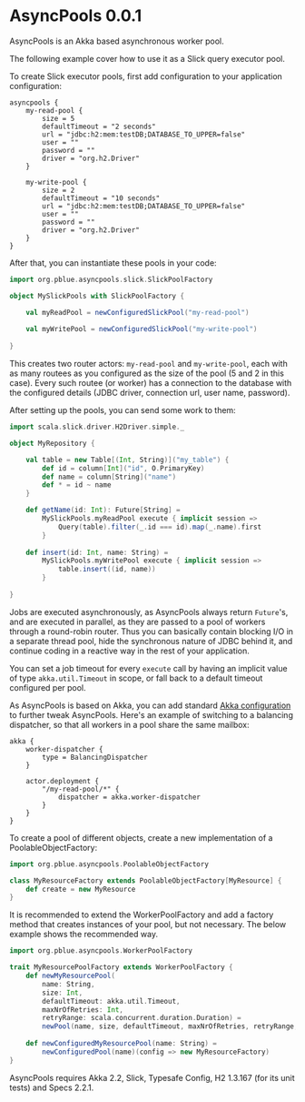 AsyncPools 0.0.1
================

AsyncPools is an Akka based asynchronous worker pool. 



The following example cover how to use it as a Slick query executor pool.

To create Slick executor pools, first add configuration to your application configuration:
```
asyncpools {
	my-read-pool {
		size = 5
		defaultTimeout = "2 seconds"
		url = "jdbc:h2:mem:testDB;DATABASE_TO_UPPER=false"
		user = ""
		password = ""
		driver = "org.h2.Driver"
	}
	
	my-write-pool {
		size = 2
		defaultTimeout = "10 seconds"
		url = "jdbc:h2:mem:testDB;DATABASE_TO_UPPER=false"
		user = ""
		password = ""
		driver = "org.h2.Driver"
	}
}
```
After that, you can instantiate these pools in your code:
```scala
import org.pblue.asyncpools.slick.SlickPoolFactory

object MySlickPools with SlickPoolFactory {

	val myReadPool = newConfiguredSlickPool("my-read-pool")
	
	val myWritePool = newConfiguredSlickPool("my-write-pool")
	
}
```
This creates two router actors: ```my-read-pool``` and ```my-write-pool```, each with as many routees as you configured as the size of the pool (5 and 2 in this case). Every such routee (or worker) has a connection to the database with the configured details (JDBC driver, connection url, user name, password).

After setting up the pools, you can send some work to them:
```scala
import scala.slick.driver.H2Driver.simple._

object MyRepository {

	val table = new Table[(Int, String)]("my_table") {
		def id = column[Int]("id", O.PrimaryKey)
		def name = column[String]("name")
		def * = id ~ name
	}

	def getName(id: Int): Future[String] =
		MySlickPools.myReadPool execute { implicit session =>
			Query(table).filter(_.id === id).map(_.name).first
		}
		
	def insert(id: Int, name: String) =
		MySlickPools.myWritePool execute { implicit session =>
			table.insert((id, name))
		}
		
}
```
Jobs are executed asynchronously, as AsyncPools always return ```Future```'s, and are executed in parallel, as they are passed to a pool of workers through a round-robin router. Thus you can basically contain blocking I/O in a separate thread pool, hide the synchronous nature of JDBC behind it, and continue coding in a reactive way in the rest of your application.



You can set a job timeout for every ```execute``` call by having an implicit value of type ```akka.util.Timeout``` in scope, or fall back to a default timeout configured per pool. 



As AsyncPools is based on Akka, you can add standard [Akka configuration](http://doc.akka.io/docs/akka/2.2.3/general/configuration.html) to further tweak AsyncPools. Here's an example of switching to a balancing dispatcher, so that all workers in a pool share the same mailbox:
```
akka {
	worker-dispatcher {
		type = BalancingDispatcher
	}

	actor.deployment {
		"/my-read-pool/*" {
			dispatcher = akka.worker-dispatcher
		}
	}
}
```



To create a pool of different objects, create a new implementation of a PoolableObjectFactory:
```scala
import org.pblue.asyncpools.PoolableObjectFactory

class MyResourceFactory extends PoolableObjectFactory[MyResource] {
	def create = new MyResource
}
```
It is recommended to extend the WorkerPoolFactory and add a factory method that creates instances of your pool, but not necessary. The below example shows the recommended way.
```scala
import org.pblue.asyncpools.WorkerPoolFactory

trait MyResourcePoolFactory extends WorkerPoolFactory {
	def newMyResourcePool(
		name: String, 
		size: Int, 
		defaultTimeout: akka.util.Timeout,
		maxNrOfRetries: Int,
		retryRange: scala.concurrent.duration.Duration) = 
		newPool(name, size, defaultTimeout, maxNrOfRetries, retryRange, new MyResourceFactory)
		
	def newConfiguredMyResourcePool(name: String) = 
		newConfiguredPool(name)(config => new MyResourceFactory)
}
```
AsyncPools requires Akka 2.2, Slick, Typesafe Config, H2 1.3.167 (for its unit tests) and Specs 2.2.1.

